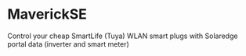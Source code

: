 # MaverickSE
Control your cheap SmartLife (Tuya) WLAN smart plugs with Solaredge portal data (inverter and smart meter)
